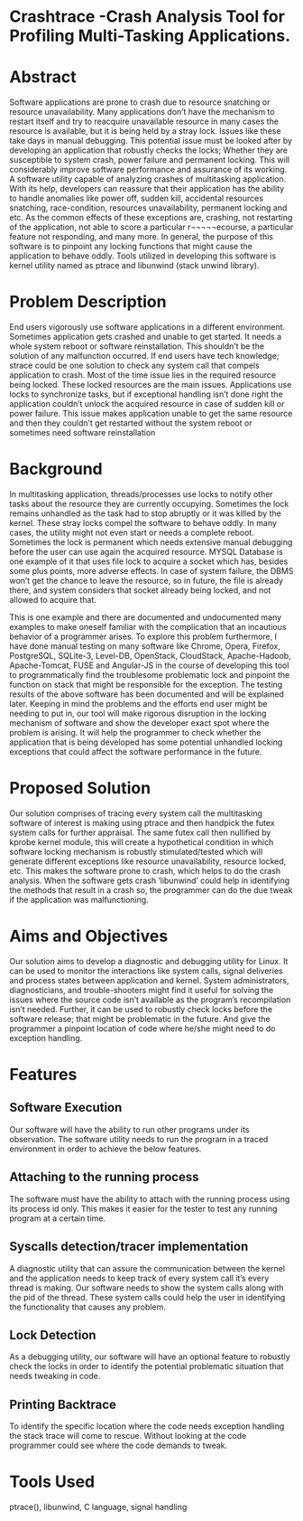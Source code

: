 # Crashtrace -Crash Analysis Tool for Profiling Multi-Tasking Applications. 

# Abstract
Software applications are prone to crash due to resource snatching or resource unavailability. Many applications don’t have the mechanism to restart itself and try to reacquire unavailable resource in many cases the resource is available, but it is being held by a stray lock. Issues like these take days in manual debugging. This potential issue must be looked after by developing an application that robustly checks the locks; Whether they are susceptible to system crash, power failure and permanent locking. This will considerably improve software performance and assurance of its working. A software utility capable of analyzing crashes of multitasking application. With its help, developers can reassure that their application has the ability to handle anomalies like power off, sudden kill, accidental resources snatching, race-condition, resources unavailability, permanent locking and etc. As the common effects of these exceptions are, crashing, not restarting of the application, not able to score a particular r¬¬¬¬¬ecourse, a particular feature not responding, and many more. In general, the purpose of this software is to pinpoint any locking functions that might cause the application to behave oddly. Tools utilized in developing this software is kernel utility named as ptrace and libunwind (stack unwind library). 


# Problem Description
End users vigorously use software applications in a different environment. Sometimes application gets crashed and unable to get started. It needs a whole system reboot or software reinstallation. This shouldn’t be the solution of any malfunction occurred. If end users have tech knowledge; strace could be one solution to check any system call that compels application to crash. Most of the time issue lies in the required resource being locked. These locked resources are the main issues. Applications use locks to synchronize tasks, but if exceptional handling isn’t done right the application couldn’t unlock the acquired resource in case of sudden kill or power failure. This issue makes application unable to get the same resource and then they couldn’t get restarted without the system reboot or sometimes need software reinstallation
     

# Background
In multitasking application, threads/processes use locks to notify other tasks about the resource they are currently occupying. Sometimes the lock remains unhandled as the task had to stop abruptly or it was killed by the kernel. These stray locks compel the software to behave oddly. In many cases, the utility might not even start or needs a complete reboot. Sometimes the lock is permanent which needs extensive manual debugging before the user can use again the acquired resource. MYSQL Database is one example of it that uses file lock to acquire a socket which has, besides some plus points, more adverse effects. In case of system failure, the DBMS won’t get the chance to leave the resource, so in future, the file is already there, and system considers that socket already being locked, and not allowed to acquire that.

This is one example and there are documented and undocumented many examples to make oneself familiar with the complication that an incautious behavior of a programmer arises. To explore this problem furthermore, I have done manual testing on many software like Chrome, Opera, Firefox, PostgreSQL, SQLite-3, Level-DB, OpenStack, CloudStack, Apache-Hadoob,  Apache-Tomcat, FUSE and Angular-JS in the course of developing this tool to programmatically find the troublesome problematic lock and pinpoint the function on stack that might be responsible for the exception. The testing results of the above software has been documented and will be explained later. Keeping in mind the problems and the efforts end user might be needing to put in, our tool will make rigorous disruption in the locking mechanism of software and show the developer exact spot where the problem is arising. It will help the programmer to check whether the application that is being developed has some potential unhandled locking exceptions that could affect the software performance in the future. 


# Proposed Solution
Our solution comprises of tracing every system call the multitasking software of interest is making using ptrace and then handpick the futex system calls for further appraisal. The same futex call then nullified by kprobe kernel module, this will create a hypothetical condition in which software locking mechanism is robustly stimulated/tested which will generate different exceptions like resource unavailability, resource locked, etc. This makes the software prone to crash, which helps to do the crash analysis. When the software gets crash ‘libunwind’ could help in identifying the methods that result in a crash so, the programmer can do the due tweak if the application was malfunctioning.
 
# Aims and Objectives
Our solution aims to develop a diagnostic and debugging utility for Linux. It can be used to monitor the interactions like system calls, signal deliveries and process states between application and kernel. System administrators, diagnosticians, and trouble-shooters might find it useful for solving the issues where the source code isn’t available as the program’s recompilation isn’t needed. Further, it can be used to robustly check locks before the software release; that might be problematic in the future. And give the programmer a pinpoint location of code where he/she might need to do exception handling.

# Features
## Software Execution
Our software will have the ability to run other programs under its observation. The software utility needs to run the program in a traced environment in order to achieve the below features.
## Attaching to the running process
The software must have the ability to attach with the running process using its process id only. This makes it easier for the tester to test any running program at a certain time.

## Syscalls detection/tracer implementation
A diagnostic utility that can assure the communication between the kernel and the application needs to keep track of every system call it’s every thread is making. Our software needs to show the system calls along with the pid of the thread. These system calls could help the user in identifying the functionality that causes any problem.
## Lock Detection
As a debugging utility, our software will have an optional feature to robustly check the locks in order to identify the potential problematic situation that needs tweaking in code.
## Printing Backtrace
To identify the specific location where the code needs exception handling the stack trace will come to rescue. Without looking at the code programmer could see where the code demands to tweak.


# Tools Used
ptrace(), libunwind, C language, signal handling
